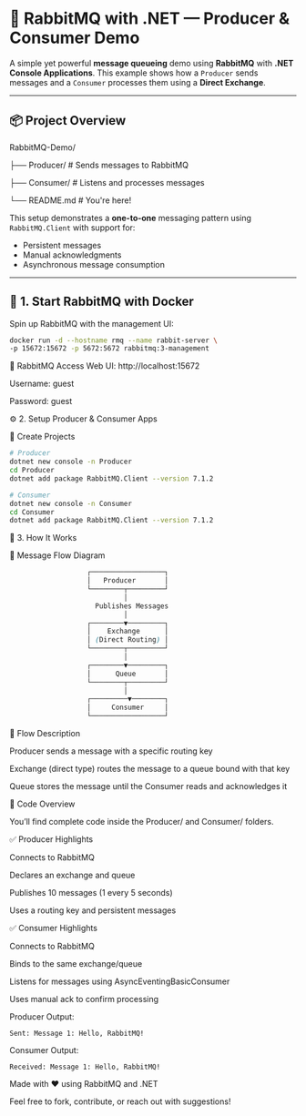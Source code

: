 # 🐇 RabbitMQ with .NET — Producer & Consumer Demo

A simple yet powerful **message queueing** demo using **RabbitMQ** with **.NET Console Applications**. This example shows how a `Producer` sends messages and a `Consumer` processes them using a **Direct Exchange**.

---

## 📦 Project Overview

RabbitMQ-Demo/

├── Producer/ # Sends messages to RabbitMQ

├── Consumer/ # Listens and processes messages

└── README.md # You're here!

This setup demonstrates a **one-to-one** messaging pattern using `RabbitMQ.Client` with support for:

- Persistent messages
- Manual acknowledgments
- Asynchronous message consumption

---

## 🐳 1. Start RabbitMQ with Docker

Spin up RabbitMQ with the management UI:

```bash
docker run -d --hostname rmq --name rabbit-server \
-p 15672:15672 -p 5672:5672 rabbitmq:3-management

```

🔗 RabbitMQ Access
Web UI: http://localhost:15672

Username: guest

Password: guest

⚙️ 2. Setup Producer & Consumer Apps

🧱 Create Projects

```bash
# Producer
dotnet new console -n Producer
cd Producer
dotnet add package RabbitMQ.Client --version 7.1.2

# Consumer
dotnet new console -n Consumer
cd Consumer
dotnet add package RabbitMQ.Client --version 7.1.2

```

🚀 3. How It Works

🔁 Message Flow Diagram

```css
                   ┌──────────────────┐
                   │   Producer       │
                   └────────┬─────────┘
                            │
                     Publishes Messages
                            │
                   ┌────────▼─────────┐
                   │    Exchange      │
                   │ (Direct Routing) │
                   └────────┬─────────┘
                            │
                   ┌────────▼─────────┐
                   │      Queue       │
                   └────────┬─────────┘
                            │
                   ┌─────────▼────────┐
                   │     Consumer     │
                   └──────────────────┘
```

🧠 Flow Description

Producer sends a message with a specific routing key

Exchange (direct type) routes the message to a queue bound with that key

Queue stores the message until the Consumer reads and acknowledges it

📂 Code Overview

You’ll find complete code inside the Producer/ and Consumer/ folders.

✅ Producer Highlights

Connects to RabbitMQ

Declares an exchange and queue

Publishes 10 messages (1 every 5 seconds)

Uses a routing key and persistent messages

✅ Consumer Highlights

Connects to RabbitMQ

Binds to the same exchange/queue

Listens for messages using AsyncEventingBasicConsumer

Uses manual ack to confirm processing

Producer Output:

```
Sent: Message 1: Hello, RabbitMQ!

```

Consumer Output:

```
Received: Message 1: Hello, RabbitMQ!

```

Made with ❤️ using RabbitMQ and .NET

Feel free to fork, contribute, or reach out with suggestions!
